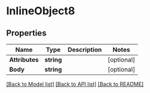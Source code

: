 # InlineObject8

## Properties

Name | Type | Description | Notes
------------ | ------------- | ------------- | -------------
**Attributes** | **string** |  | [optional] 
**Body** | **string** |  | [optional] 

[[Back to Model list]](../README.md#documentation-for-models) [[Back to API list]](../README.md#documentation-for-api-endpoints) [[Back to README]](../README.md)


